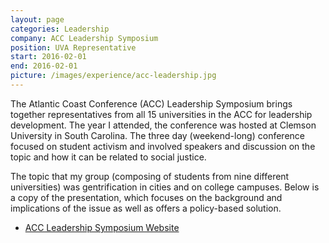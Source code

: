 ```yaml
---
layout: page
categories: Leadership
company: ACC Leadership Symposium
position: UVA Representative
start: 2016-02-01
end: 2016-02-01
picture: /images/experience/acc-leadership.jpg
---
```


The Atlantic Coast Conference (ACC) Leadership Symposium brings together representatives from all 15 universities in the ACC for leadership development. The year I attended, the conference was hosted at Clemson University in South Carolina. The three day (weekend-long) conference focused on student activism and involved speakers and discussion on the topic and how it can be related to social justice.

The topic that my group (composing of students from nine different universities) was gentrification in cities and on college campuses. Below is a copy of the presentation, which focuses on the background and implications of the issue as well as offers a policy-based solution.

* [ACC Leadership Symposium Website](http://acciac.org/student-leadership-conference/)
